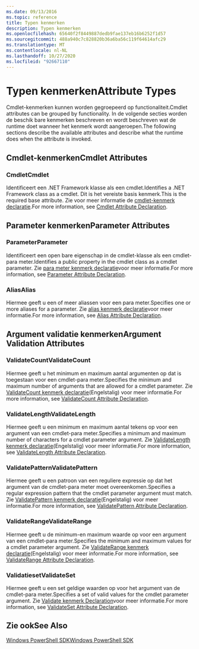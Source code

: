 ```yaml
---
ms.date: 09/13/2016
ms.topic: reference
title: Typen kenmerken
description: Typen kenmerken
ms.openlocfilehash: 65640f2f8449887dedb9fae137eb16b6252f1d57
ms.sourcegitcommit: 488a940c7c828820b36a6ba56c119f64614afc29
ms.translationtype: MT
ms.contentlocale: nl-NL
ms.lasthandoff: 10/27/2020
ms.locfileid: "92667110"
---
```

# <a name="attribute-types"></a><span data-ttu-id="79f43-103">Typen kenmerken</span><span class="sxs-lookup"><span data-stu-id="79f43-103">Attribute Types</span></span>

<span data-ttu-id="79f43-104">Cmdlet-kenmerken kunnen worden gegroepeerd op functionaliteit.</span><span class="sxs-lookup"><span data-stu-id="79f43-104">Cmdlet attributes can be grouped by functionality.</span></span>
<span data-ttu-id="79f43-105">In de volgende secties worden de beschik bare kenmerken beschreven en wordt beschreven wat de runtime doet wanneer het kenmerk wordt aangeroepen.</span><span class="sxs-lookup"><span data-stu-id="79f43-105">The following sections describe the available attributes and describe what the runtime does when the attribute is invoked.</span></span>

## <a name="cmdlet-attributes"></a><span data-ttu-id="79f43-106">Cmdlet-kenmerken</span><span class="sxs-lookup"><span data-stu-id="79f43-106">Cmdlet Attributes</span></span>

### <a name="cmdlet"></a><span data-ttu-id="79f43-107">Cmdlet</span><span class="sxs-lookup"><span data-stu-id="79f43-107">Cmdlet</span></span>

<span data-ttu-id="79f43-108">Identificeert een .NET Framework klasse als een cmdlet.</span><span class="sxs-lookup"><span data-stu-id="79f43-108">Identifies a .NET Framework class as a cmdlet.</span></span>
<span data-ttu-id="79f43-109">Dit is het vereiste basis kenmerk.</span><span class="sxs-lookup"><span data-stu-id="79f43-109">This is the required base attribute.</span></span>
<span data-ttu-id="79f43-110">Zie voor meer informatie de [cmdlet-kenmerk declaratie](./cmdlet-attribute-declaration.md).</span><span class="sxs-lookup"><span data-stu-id="79f43-110">For more information, see [Cmdlet Attribute Declaration](./cmdlet-attribute-declaration.md).</span></span>

## <a name="parameter-attributes"></a><span data-ttu-id="79f43-111">Parameter kenmerken</span><span class="sxs-lookup"><span data-stu-id="79f43-111">Parameter Attributes</span></span>

### <a name="parameter"></a><span data-ttu-id="79f43-112">Parameter</span><span class="sxs-lookup"><span data-stu-id="79f43-112">Parameter</span></span>

<span data-ttu-id="79f43-113">Identificeert een open bare eigenschap in de cmdlet-klasse als een cmdlet-para meter.</span><span class="sxs-lookup"><span data-stu-id="79f43-113">Identifies a public property in the cmdlet class as a cmdlet parameter.</span></span>
<span data-ttu-id="79f43-114">Zie [para meter kenmerk declaratie](./parameter-attribute-declaration.md)voor meer informatie.</span><span class="sxs-lookup"><span data-stu-id="79f43-114">For more information, see [Parameter Attribute Declaration](./parameter-attribute-declaration.md).</span></span>

### <a name="alias"></a><span data-ttu-id="79f43-115">Alias</span><span class="sxs-lookup"><span data-stu-id="79f43-115">Alias</span></span>

<span data-ttu-id="79f43-116">Hiermee geeft u een of meer aliassen voor een para meter.</span><span class="sxs-lookup"><span data-stu-id="79f43-116">Specifies one or more aliases for a parameter.</span></span>
<span data-ttu-id="79f43-117">Zie [alias kenmerk declaratie](./alias-attribute-declaration.md)voor meer informatie.</span><span class="sxs-lookup"><span data-stu-id="79f43-117">For more information, see [Alias Attribute Declaration](./alias-attribute-declaration.md).</span></span>

## <a name="argument-validation-attributes"></a><span data-ttu-id="79f43-118">Argument validatie kenmerken</span><span class="sxs-lookup"><span data-stu-id="79f43-118">Argument Validation Attributes</span></span>

### <a name="validatecount"></a><span data-ttu-id="79f43-119">ValidateCount</span><span class="sxs-lookup"><span data-stu-id="79f43-119">ValidateCount</span></span>

<span data-ttu-id="79f43-120">Hiermee geeft u het minimum en maximum aantal argumenten op dat is toegestaan voor een cmdlet-para meter.</span><span class="sxs-lookup"><span data-stu-id="79f43-120">Specifies the minimum and maximum number of arguments that are allowed for a cmdlet parameter.</span></span>
<span data-ttu-id="79f43-121">Zie [ValidateCount kenmerk declaratie](./validatecount-attribute-declaration.md)(Engelstalig) voor meer informatie.</span><span class="sxs-lookup"><span data-stu-id="79f43-121">For more information, see [ValidateCount Attribute Declaration](./validatecount-attribute-declaration.md).</span></span>

### <a name="validatelength"></a><span data-ttu-id="79f43-122">ValidateLength</span><span class="sxs-lookup"><span data-stu-id="79f43-122">ValidateLength</span></span>

<span data-ttu-id="79f43-123">Hiermee geeft u een minimum en maximum aantal tekens op voor een argument van een cmdlet-para meter.</span><span class="sxs-lookup"><span data-stu-id="79f43-123">Specifies a minimum and maximum number of characters for a cmdlet parameter argument.</span></span>
<span data-ttu-id="79f43-124">Zie [ValidateLength kenmerk declaratie](./validatelength-attribute-declaration.md)(Engelstalig) voor meer informatie.</span><span class="sxs-lookup"><span data-stu-id="79f43-124">For more information, see [ValidateLength Attribute Declaration](./validatelength-attribute-declaration.md).</span></span>

### <a name="validatepattern"></a><span data-ttu-id="79f43-125">ValidatePattern</span><span class="sxs-lookup"><span data-stu-id="79f43-125">ValidatePattern</span></span>

<span data-ttu-id="79f43-126">Hiermee geeft u een patroon van een reguliere expressie op dat het argument van de cmdlet-para meter moet overeenkomen.</span><span class="sxs-lookup"><span data-stu-id="79f43-126">Specifies a regular expression pattern that the cmdlet parameter argument must match.</span></span>
<span data-ttu-id="79f43-127">Zie [ValidatePattern kenmerk declaratie](./validatepattern-attribute-declaration.md)(Engelstalig) voor meer informatie.</span><span class="sxs-lookup"><span data-stu-id="79f43-127">For more information, see [ValidatePattern Attribute Declaration](./validatepattern-attribute-declaration.md).</span></span>

### <a name="validaterange"></a><span data-ttu-id="79f43-128">ValidateRange</span><span class="sxs-lookup"><span data-stu-id="79f43-128">ValidateRange</span></span>

<span data-ttu-id="79f43-129">Hiermee geeft u de minimum-en maximum waarde op voor een argument van een cmdlet-para meter.</span><span class="sxs-lookup"><span data-stu-id="79f43-129">Specifies the minimum and maximum values for a cmdlet parameter argument.</span></span>
<span data-ttu-id="79f43-130">Zie [ValidateRange kenmerk declaratie](./validaterange-attribute-declaration.md)(Engelstalig) voor meer informatie.</span><span class="sxs-lookup"><span data-stu-id="79f43-130">For more information, see [ValidateRange Attribute Declaration](./validaterange-attribute-declaration.md).</span></span>

### <a name="validateset"></a><span data-ttu-id="79f43-131">Validatieset</span><span class="sxs-lookup"><span data-stu-id="79f43-131">ValidateSet</span></span>

<span data-ttu-id="79f43-132">Hiermee geeft u een set geldige waarden op voor het argument van de cmdlet-para meter.</span><span class="sxs-lookup"><span data-stu-id="79f43-132">Specifies a set of valid values for the cmdlet parameter argument.</span></span>
<span data-ttu-id="79f43-133">Zie [Validate kenmerk Declaration](./validateset-attribute-declaration.md)voor meer informatie.</span><span class="sxs-lookup"><span data-stu-id="79f43-133">For more information, see [ValidateSet Attribute Declaration](./validateset-attribute-declaration.md).</span></span>

## <a name="see-also"></a><span data-ttu-id="79f43-134">Zie ook</span><span class="sxs-lookup"><span data-stu-id="79f43-134">See Also</span></span>

[<span data-ttu-id="79f43-135">Windows PowerShell SDK</span><span class="sxs-lookup"><span data-stu-id="79f43-135">Windows PowerShell SDK</span></span>](../windows-powershell-reference.md)
